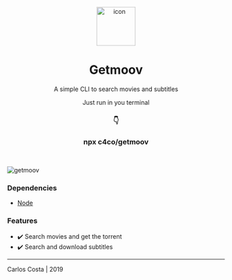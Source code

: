 <p align="center">
  <img
    alt="icon"
    width="90"
    src="https://i.imgur.com/WUw3eQK.png"
  />
</p>

<h1 align="center">
  Getmoov
</h1>

<p align="center">
  A simple CLI to search movies and subtitles
</p>

<p align="center">
  Just run in you terminal
</p>

<h3 align="center">
  👇
</h3>

<h3 align="center">
  npx c4co/getmoov
</h3>

<br/>

<img
  alt="getmoov"
  src="https://i.imgur.com/FtAMMHM.png"
/>


### Dependencies

- [Node](https://github.com/nvm-sh/nvm)

### Features

  - :heavy_check_mark: Search movies and get the torrent
  - :heavy_check_mark: Search and download subtitles

---

Carlos Costa | 2019
